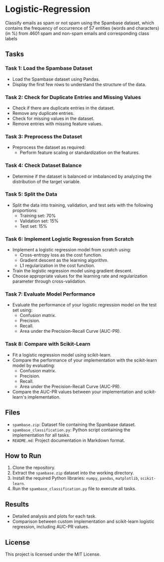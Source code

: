 # Logistic-Regression
Classify emails as spam or not spam using the Spambase dataset, which contains the frequency of occurrence of 57 entities (words and characters) (in %) from 4601 spam and non-spam emails and corresponding class labels

## Tasks

### Task 1: Load the Spambase Dataset 
- Load the Spambase dataset using Pandas.
- Display the first few rows to understand the structure of the data.

### Task 2: Check for Duplicate Entries and Missing Values 
- Check if there are duplicate entries in the dataset.
- Remove any duplicate entries.
- Check for missing values in the dataset.
- Remove entries with missing feature values.

### Task 3: Preprocess the Dataset 
- Preprocess the dataset as required:
  - Perform feature scaling or standardization on the features.

### Task 4: Check Dataset Balance 
- Determine if the dataset is balanced or imbalanced by analyzing the distribution of the target variable.

### Task 5: Split the Data 
- Split the data into training, validation, and test sets with the following proportions:
  - Training set: 70%
  - Validation set: 15%
  - Test set: 15%

### Task 6: Implement Logistic Regression from Scratch 
- Implement a logistic regression model from scratch using:
  - Cross-entropy loss as the cost function.
  - Gradient descent as the learning algorithm.
  - L1 regularization in the cost function.
- Train the logistic regression model using gradient descent.
- Choose appropriate values for the learning rate and regularization parameter through cross-validation.

### Task 7: Evaluate Model Performance 
- Evaluate the performance of your logistic regression model on the test set using:
  - Confusion matrix.
  - Precision.
  - Recall.
  - Area under the Precision-Recall Curve (AUC-PR).

### Task 8: Compare with Scikit-Learn 
- Fit a logistic regression model using scikit-learn.
- Compare the performance of your implementation with the scikit-learn model by evaluating:
  - Confusion matrix.
  - Precision.
  - Recall.
  - Area under the Precision-Recall Curve (AUC-PR).
- Compare the AUC-PR values between your implementation and scikit-learn's implementation.

## Files
- `spambase.zip`: Dataset file containing the Spambase dataset.
- `spambase_classification.py`: Python script containing the implementation for all tasks.
- `README.md`: Project documentation in Markdown format.

## How to Run
1. Clone the repository.
2. Extract the `spambase.zip` dataset into the working directory.
3. Install the required Python libraries: `numpy`, `pandas`, `matplotlib`, `scikit-learn`.
4. Run the `spambase_classification.py` file to execute all tasks.

## Results
- Detailed analysis and plots for each task.
- Comparison between custom implementation and scikit-learn logistic regression, including AUC-PR values.

## License
This project is licensed under the MIT License.
